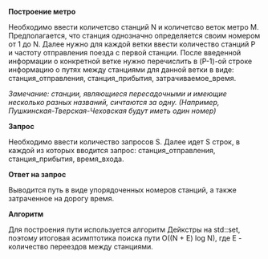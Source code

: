 **Построение метро**

Необходимо ввести количетсво станций N и количетсво веток метро M.
Предполагается, что станция однозначно определяется своим номером 
от 1 до N.
Далее нужно для каждой ветки ввести количество станций P и частоту 
отправления поезда с первой станции. После введенной информации
о конкретной ветке нужно перечислить в  (P-1)-ой строке 
информацию о путях между станциями для данной ветки в
виде: станция_отправления, станция_прибытия, затрачиваемое_время.

_Замечание: станции, являющиеся пересадочными и имеющие
несколько разных названий, сичтаются за одну. 
(Например, Пушкинская-Тверская-Чеховская будут иметь один номер)_

**Запрос**

Необходимо ввести количество запросов S.
Далее идет S строк, в каждой из которых вводится запрос: 
станция_отправления, станция_прибытия, время_входа.

**Ответ на запрос**

Выводится  путь в
виде упорядоченных номеров станций, а также затраченное на дорогу время.

**Алгоритм**

Для построения пути используется алгоритм Дейкстры на std::set,
поэтому итоговая асимптотика поиска пути O((N + E) log N),
где E - количество переездов между станциями.
